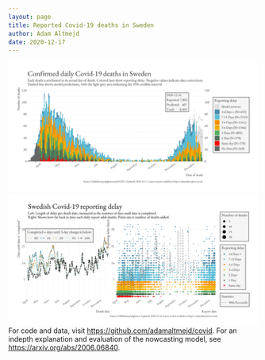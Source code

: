 ```yaml
---
layout: page
title: Reported Covid-19 deaths in Sweden
author: Adam Altmejd
date: 2020-12-17
---
```


![Graph of Swedish Covid-19 deaths with reporting delay.](deaths_lag_sweden_2020-12-17.png "Swedish Covid-19 deaths.")
![Graph of Swedish Covid-19 reporting delay in daily deaths.](lag_trend_sweden_2020-12-17.png "Trend in Swedish Covid-19 mortality reporting delay.")
For code and data, visit <https://github.com/adamaltmejd/covid>.
For an indepth explanation and evaluation of the nowcasting model, see <https://arxiv.org/abs/2006.06840>.
